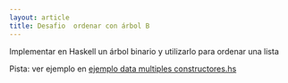 ```yaml
---
layout: article
title: Desafio  ordenar con árbol B
---
```


Implementar en Haskell un árbol binario y utilizarlo para ordenar una lista

Pista: ver ejemplo en [ejemplo data multiples constructores.hs](https://github.com/pdepmartestm/Desafios-Haskell-Recursividad/blob/master/ejemplo%20data%20multiples%20constructores.hs)
